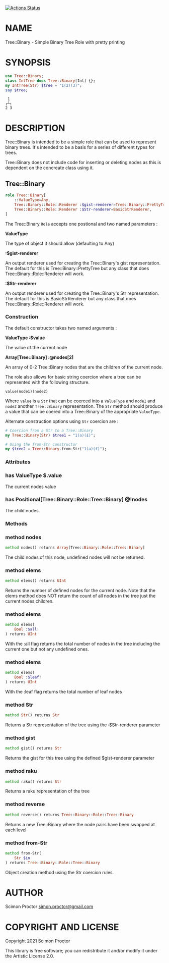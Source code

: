 [![Actions Status](https://github.com/Scimon/raku-BTree/workflows/test/badge.svg)](https://github.com/Scimon/raku-BTree/actions)

NAME
====

Tree::Binary - Simple Binary Tree Role with pretty printing

SYNOPSIS
========

```raku
use Tree::Binary;
class IntTree does Tree::Binary[Int] {};
my IntTree(Str) $tree = "1(2)(3)";
say $tree;
```

     1 
    ┌┴┐
    2 3

DESCRIPTION
===========

Tree::Binary is intended to be a simple role that can be used to represent binary trees. It's intended to be a basis for a series of different types for trees. 

Tree::Binary does not include code for inserting or deleting nodes as this is dependent on the concreate class using it. 

Tree::Binary
------------

```raku
role Tree::Binary[
    ::ValueType=Any,
    Tree::Binary::Role::Renderer :$gist-renderer=Tree::Binary::PrettyTree,
    Tree::Binary::Role::Renderer :$Str-renderer=BasicStrRenderer,
]
```

The Tree::Binary `Role` accepts one postional and two named parameters : 

**ValueType**

The type of object it should allow (defaulting to Any)

**:$gist-renderer**

An output renderer used for creating the Tree::Binary's gist representation. The default for this is Tree::Binary::PrettyTree but any class that does Tree::Binary::Role::Renderer will work.

**:$Str-renderer**

An output renderer used for creating the Tree::Binary's Str representation. The default for this is BasicStrRenderer but any class that does Tree::Binary::Role::Renderer will work.

### Construction

The default constructor takes two named arguments :

**ValueType :$value**

The value of the current node

**Array[Tree::Binary] :@nodes[2]**

An array of 0-2 Tree::Binary nodes that are the children of the current node.

The role also allows for basic string coercion where a tree can be represented with the following structure.

    value(node1)(node2)

Where `value` is a `Str` that can be coerced into a `ValueType` and `node1` and `node2` another `Tree::Binary` representation. The `Str` method should produce a value that can be coered into a Tree::Binary of the appropriate `ValueType`.

Alternate construction options using `Str` coercion are :

```raku
# Coercion from a Str to a Tree::Binary
my Tree::Binary(Str) $tree1 = "1(a)(£)";

# Using the from-Str constructor
my $tree2 = Tree::Binary.from-Str("1(a)(£)");
```

### Attributes

### has ValueType $.value

The current nodes value

### has Positional[Tree::Binary::Role::Tree::Binary] @!nodes

The child nodes

### Methods

### method nodes

```raku
method nodes() returns Array[Tree::Binary::Role::Tree::Binary]
```

The child nodes of this node, undefined nodes will not be returned.

### method elems

```raku
method elems() returns UInt
```

Returns the number of defined nodes for the current node. Note that the elems method does NOT return the count of all nodes in the tree just the current nodes children.

### method elems

```raku
method elems(
    Bool :$all!
) returns UInt
```

With the :all flag returns the total number of nodes in the tree including the current one but not any undefined ones.

### method elems

```raku
method elems(
    Bool :$leaf!
) returns UInt
```

With the :leaf flag returns the total number of leaf nodes

### method Str

```raku
method Str() returns Str
```

Returns a Str representation of the tree using the :$Str-renderer parameter

### method gist

```raku
method gist() returns Str
```

Returns the gist for this tree using the defined $gist-renderer parameter

### method raku

```raku
method raku() returns Str
```

Returns a raku representation of the tree

### method reverse

```raku
method reverse() returns Tree::Binary::Role::Tree::Binary
```

Returns a new Tree::Binary where the node pairs have been swapped at each level

### method from-Str

```raku
method from-Str(
    Str $in
) returns Tree::Binary::Role::Tree::Binary
```

Object creation method using the Str coercion rules.

AUTHOR
======

Scimon Proctor <simon.proctor@gmail.com>

COPYRIGHT AND LICENSE
=====================

Copyright 2021 Scimon Proctor

This library is free software; you can redistribute it and/or modify it under the Artistic License 2.0.

